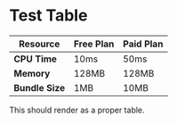 # Test Table

| Resource | Free Plan | Paid Plan |
|----------|-----------|-----------|
| **CPU Time** | 10ms | 50ms |
| **Memory** | 128MB | 128MB |
| **Bundle Size** | 1MB | 10MB |

This should render as a proper table.
